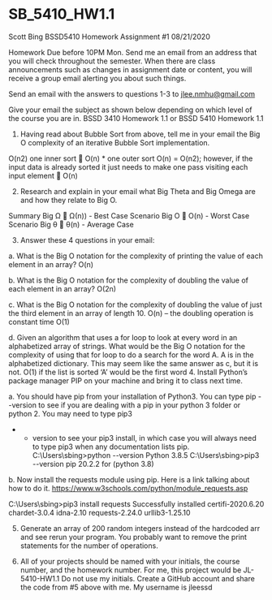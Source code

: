 # SB_5410_HW1.1
Scott Bing BSSD5410 Homework Assignment #1
08/21/2020

Homework Due before 10PM Mon.
Send me an email from an address that you will check throughout the semester. When there are class announcements such as changes in assignment date or content, you will receive a group email alerting you about such things.

Send an email with the answers to questions 1-3 to jlee.nmhu@gmail.com

Give your email the subject as shown below depending on which level of the course you are in.
BSSD 3410 Homework 1.1 or
BSSD 5410 Homework 1.1

1.	Having read about Bubble Sort from above, tell me in your email the Big O complexity of an iterative Bubble Sort implementation.

O(n2) one inner sort  O(n) * one outer sort O(n) = O(n2); however, if the input data is already sorted it just needs to make one pass visiting each input element  O(n)

2.	Research and explain in your email what Big Theta and Big Omega are and how they relate to Big O.

Summary
Big Ω  Ω(n)) - Best Case Scenario
Big O  O(n) - Worst Case Scenario
Big θ   θ(n)  - Average Case

3.	Answer these 4 questions in your email:

a.	What is the Big O notation for the complexity of printing the value of each element in an array?
O(n)

b.	What is the Big O notation for the complexity of doubling the value of each element in an array?
O(2n)

c.	What is the Big O notation for the complexity of doubling the value of just the third element in an array of length 10.
O(n) – the doubling operation is constant time O(1)

d.	Given an algorithm that uses a for loop to look at every word in an alphabetized array of strings. What would be the Big O notation for the complexity of using that for loop to do a search for the word A. A is in the alphabetized dictionary. This may seem like the same answer as c, but it is not.
	O(1)  if the list is sorted ‘A’ would be the first word
4.	Install Python’s package manager PIP on your machine and bring it to class next time.

a.	You should have pip from your installation of Python3.  You can type pip - -version to see if you are dealing with a pip in your python 3 folder or python 2. You may need to type pip3
- - version to see your pip3 install, in which case you will always need to type pip3 when any documentation lists pip.
	C:\Users\sbing>python --version
	Python 3.8.5
	C:\Users\sbing>pip3 --version
	pip 20.2.2 for (python 3.8)

b.	Now install the requests module using pip. Here is a link talking about how to do it.
https://www.w3schools.com/python/module_requests.asp

C:\Users\sbing>pip3 install requests
Successfully installed certifi-2020.6.20 chardet-3.0.4 idna-2.10 requests-2.24.0 urllib3-1.25.10


5.	Generate an array of 200 random integers instead of the hardcoded arr and see rerun your program. You probably want to remove the print statements for the number of operations.

6.	All of your projects should be named with your initials, the course number, and the homework number. For me, this project would be JL-5410-HW1.1 Do not use my initials. Create a GitHub account and share the code from #5 above with me. My username is jleessd

